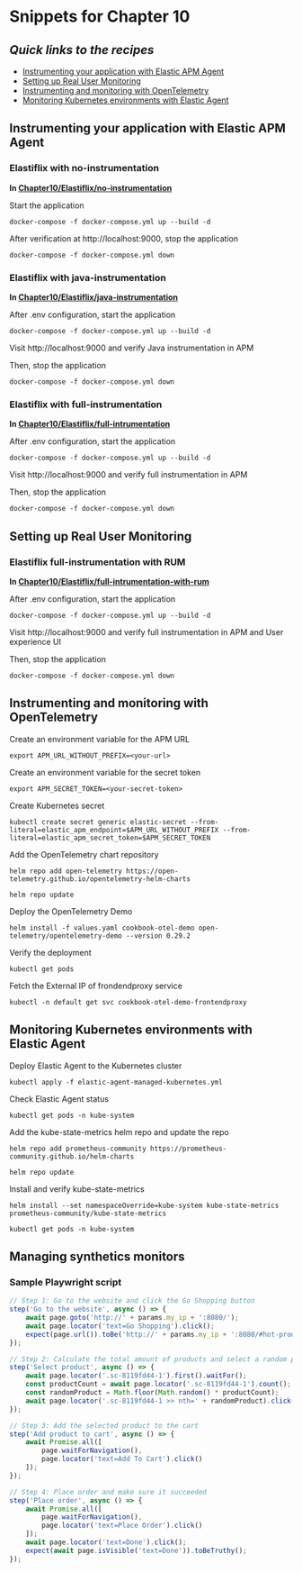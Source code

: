 # Snippets for Chapter 10

## <em>Quick links to the recipes</em>
* [Instrumenting your application with Elastic APM Agent](#instrumenting-your-application-with-elastic-apm-agent)
* [Setting up Real User Monitoring](#setting-up-real-user-monitoring)
* [Instrumenting and monitoring with OpenTelemetry](#instrumenting-and-monitoring-with-opentelemetry)
* [Monitoring Kubernetes environments with Elastic Agent](#monitoring-kubernetes-environments-with-elastic-agent)

## Instrumenting your application with Elastic APM Agent
### Elastiflix with no-instrumentation
**In [Chapter10/Elastiflix/no-instrumentation](https://github.com/PacktPublishing/Elastic-Stack-8.x-Cookbook/tree/main/Chapter10/Elastiflix/no-instrumentation)**

Start the application
```console
docker-compose -f docker-compose.yml up --build -d 
```
After verification at http://localhost:9000, stop the application
```console
docker-compose -f docker-compose.yml down
```
### Elastiflix with java-instrumentation
**In [Chapter10/Elastiflix/java-instrumentation](https://github.com/PacktPublishing/Elastic-Stack-8.x-Cookbook/tree/main/Chapter10/Elastiflix/java-instrumentation)**

After .env configuration, start the application
```console
docker-compose -f docker-compose.yml up --build -d 
```
Visit http://localhost:9000 and verify Java instrumentation in APM

Then, stop the application
```console
docker-compose -f docker-compose.yml down 
```

### Elastiflix with full-instrumentation
**In [Chapter10/Elastiflix/full-intrumentation](https://github.com/PacktPublishing/Elastic-Stack-8.x-Cookbook/tree/main/Chapter10/Elastiflix/full-intrumentation)**

After .env configuration, start the application
```console
docker-compose -f docker-compose.yml up --build -d 
```
Visit http://localhost:9000 and verify full instrumentation in APM

Then, stop the application
```console
docker-compose -f docker-compose.yml down 
```

## Setting up Real User Monitoring
### Elastiflix full-instrumentation with RUM
**In [Chapter10/Elastiflix/full-intrumentation-with-rum](https://github.com/PacktPublishing/Elastic-Stack-8.x-Cookbook/tree/main/Chapter10/Elastiflix/full-intrumentation-with-rum)**

After .env configuration, start the application
```console
docker-compose -f docker-compose.yml up --build -d 
```
Visit http://localhost:9000 and verify full instrumentation in APM and User experience UI

Then, stop the application
```console
docker-compose -f docker-compose.yml down 
```

## Instrumenting and monitoring with OpenTelemetry
Create an environment variable for the APM URL
```console
export APM_URL_WITHOUT_PREFIX=<your-url>
```
Create an environment variable for the secret token
```console
export APM_SECRET_TOKEN=<your-secret-token>
```
Create Kubernetes secret
```console
kubectl create secret generic elastic-secret --from-literal=elastic_apm_endpoint=$APM_URL_WITHOUT_PREFIX --from-literal=elastic_apm_secret_token=$APM_SECRET_TOKEN
```
Add the OpenTelemetry chart repository
```console
helm repo add open-telemetry https://open-telemetry.github.io/opentelemetry-helm-charts
```
```console
helm repo update 
```
Deploy the OpenTelemetry Demo
```console
helm install -f values.yaml cookbook-otel-demo open-telemetry/opentelemetry-demo --version 0.29.2
```
Verify the deployment
```console
kubectl get pods
```
Fetch the External IP of frondendproxy service
```console
kubectl -n default get svc cookbook-otel-demo-frontendproxy 
```

## Monitoring Kubernetes environments with Elastic Agent

Deploy Elastic Agent to the Kubernetes cluster
```console
kubectl apply -f elastic-agent-managed-kubernetes.yml 
```
Check Elastic Agent status
```console
kubectl get pods -n kube-system 
```
Add the kube-state-metrics helm repo and update the repo
```console
helm repo add prometheus-community https://prometheus-community.github.io/helm-charts
```
```console
helm repo update
```
Install and verify kube-state-metrics
```console
helm install --set namespaceOverride=kube-system kube-state-metrics prometheus-community/kube-state-metrics 
```
```console
kubectl get pods -n kube-system
```

## Managing synthetics monitors
### Sample Playwright script
```typescript
// Step 1: Go to the website and click the Go Shopping button
step('Go to the website', async () => {
    await page.goto('http://' + params.my_ip + ':8080/');
    await page.locator('text=Go Shopping').click();
    expect(page.url()).toBe('http://' + params.my_ip + ':8080/#hot-products');
});

// Step 2: Calculate the total amount of products and select a random product
step('Select product', async () => {
    await page.locator('.sc-8119fd44-1').first().waitFor();
    const productCount = await page.locator('.sc-8119fd44-1').count();
    const randomProduct = Math.floor(Math.random() * productCount);
    await page.locator('.sc-8119fd44-1 >> nth=' + randomProduct).click();
});

// Step 3: Add the selected product to the cart
step('Add product to cart', async () => {
    await Promise.all([
        page.waitForNavigation(),
        page.locator('text=Add To Cart').click()
    ]);
});

// Step 4: Place order and make sure it succeeded
step('Place order', async () => {
    await Promise.all([
        page.waitForNavigation(),
        page.locator('text=Place Order').click()
    ]);
    await page.locator('text=Done').click();
    expect(await page.isVisible('text=Done')).toBeTruthy();
});
```